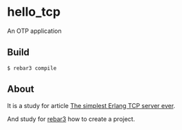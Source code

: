 hello_tcp
=====

An OTP application

Build
-----

    $ rebar3 compile


About
-----

It is a study for article 
[The simplest Erlang TCP server ever](https://dmathieu.com/articles/development/erlang-tcp-server/).

And study for [rebar3](https://www.rebar3.org/) how to create a project.

